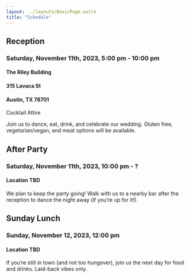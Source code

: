 ```yaml
---
layout: ../layouts/BasicPage.astro
title: "Schedule"
---
```


## Reception

### Saturday, November 11th, 2023, 5:00 pm - 10:00 pm

#### The Riley Building

#### 315 Lavaca St

#### Austin, TX 78701

Cocktail Attire

Join us to dance, eat, drink, and celebrate our wedding. Gluten free, vegetarian/vegan, and meat options will be available.

## After Party

### Saturday, November 11th, 2023, 10:00 pm - ?

#### Location TBD

We plan to keep the party going! Walk with us to a nearby bar after the reception to dance the night away (if you’re up for it!).

## Sunday Lunch

### Sunday, November 12, 2023, 12:00 pm

#### Location TBD

If you’re still in town (and not too hungover), join us the next day for food and drinks. Laid-back vibes only.
